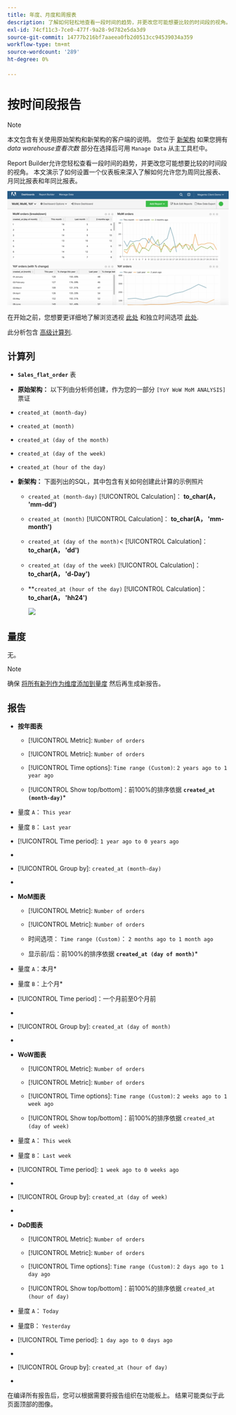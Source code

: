 ```yaml
---
title: 年度、月度和周报表
description: 了解如何轻松地查看一段时间的趋势，并更改您可能想要比较的时间段的视角。
exl-id: 74cf11c3-7ce0-477f-9a28-9d782e5da3d9
source-git-commit: 14777b216bf7aaeea0fb2d0513cc94539034a359
workflow-type: tm+mt
source-wordcount: '289'
ht-degree: 0%

---
```


# 按时间段报告

>[!NOTE]
>
>本文包含有关使用原始架构和新架构的客户端的说明。 您位于 [新架构](../../administrator/account-management/new-architecture.md) 如果您拥有 _data warehouse查看次数_ 部分在选择后可用 `Manage Data` 从主工具栏中。

Report Builder允许您轻松查看一段时间的趋势，并更改您可能想要比较的时间段的视角。 本文演示了如何设置一个仪表板来深入了解如何允许您为周同比报表、月同比报表和年同比报表。

![](../../assets/Wow__mom__yoy.png)

在开始之前，您想要更详细地了解浏览透视 [此处](../../tutorials/using-visual-report-builder.md) 和独立时间选项 [此处](../../tutorials/time-options-visual-rpt-bldr.md).

此分析包含 [高级计算列](../data-warehouse-mgr/adv-calc-columns.md).

## 计算列

* **`Sales_flat_order`** 表
* **原始架构：** 以下列由分析师创建，作为您的一部分 `[YoY WoW MoM ANALYSIS]` 票证
* `created_at (month-day)`
* `created_at (month)`
* `created_at (day of the month)`
* `created_at (day of the week)`
* `created_at (hour of the day)`

* **新架构：** 下面列出的SQL，其中包含有关如何创建此计算的示例照片
   * `created_at (month-day)` [!UICONTROL Calculation]： **to_char(A， &#39;mm-dd&#39;)**
   * `created_at (month)` [!UICONTROL Calculation]： **to_char(A， &#39;mm-month&#39;)**
   * `created_at (day of the month)`&lt; [!UICONTROL Calculation]： **to_char(A， &#39;dd&#39;)**
   * `created_at (day of the week)` [!UICONTROL Calculation]： **to_char(A， &#39;d-Day&#39;)**
   * **`created_at (hour of the day)` [!UICONTROL Calculation]： **to_char(A， &#39;hh24&#39;)**

      ![](../../assets/new-arch-create-calc.png)

## 量度

无。

>[!NOTE]
>
>确保 [将所有新列作为维度添加到量度](../data-warehouse-mgr/manage-data-dimensions-metrics.md) 然后再生成新报告。

## 报告

* **按年图表**
   * [!UICONTROL Metric]: `Number of orders`

   * [!UICONTROL Metric]: `Number of orders`
   * [!UICONTROL Time options]: `Time range (Custom)`: `2 years ago to 1 year ago`

   * [!UICONTROL Show top/bottom]：前100%的排序依据 **`created_at (month-day)`***

* 量度 `A`： `This year`
* 量度 `B`： `Last year`
* [!UICONTROL Time period]: `1 year ago to 0 years ago`
* 
   [!UICONTROL Interval]: `None`
* [!UICONTROL Group by]: `created_at (month-day)`
* 
   [!UICONTROL Chart Type]: `Line`

* **MoM图表**
   * [!UICONTROL Metric]: `Number of orders`

   * [!UICONTROL Metric]: `Number of orders`
   * 时间选项： `Time range (Custom)`： `2 months ago to 1 month ago`

   * 显示前/后：前100%的排序依据 **`created_at (day of month)`***

* 量度 `A`：本月*
* 量度 `B`：上个月*
* [!UICONTROL Time period]：一个月前至0个月前
* 
   [!UICONTROL Interval]: None
* [!UICONTROL Group by]: `created_at (day of month)`
* 
   [!UICONTROL Chart Type]: Line

* **WoW图表**
   * [!UICONTROL Metric]: `Number of orders`

   * [!UICONTROL Metric]: `Number of orders`
   * [!UICONTROL Time options]: `Time range (Custom)`: `2 weeks ago to 1 week ago`

   * [!UICONTROL Show top/bottom]：前100%的排序依据 `created_at (day of week)`

* 量度 `A`： `This week`
* 量度 `B`： `Last week`
* [!UICONTROL Time period]: `1 week ago to 0 weeks ago`
* 
   [!UICONTROL Interval]: `None`
* [!UICONTROL Group by]: `created_at (day of week)`
* 
   [!UICONTROL Chart Type]: `Line`

* **DoD图表**
   * [!UICONTROL Metric]: `Number of orders`

   * [!UICONTROL Metric]: `Number of orders`
   * [!UICONTROL Time options]: `Time range (Custom)`: `2 days ago to 1 day ago`

   * [!UICONTROL Show top/bottom]：前100%的排序依据 `created_at (hour of day)`

* 量度 `A`： `Today`
* 量度B： `Yesterday`
* [!UICONTROL Time period]: `1 day ago to 0 days ago`
* 
   [!UICONTROL Interval]: `None`
* [!UICONTROL Group by]: `created_at (hour of day)`
* 
   [!UICONTROL Chart Type]: `Line`

在编译所有报告后，您可以根据需要将报告组织在功能板上。 结果可能类似于此页面顶部的图像。
